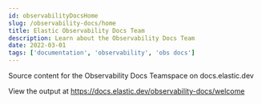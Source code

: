 ```yaml
---
id: observabilityDocsHome
slug: /observability-docs/home
title: Elastic Observability Docs Team
description: Learn about the Observability Docs Team
date: 2022-03-01
tags: ['documentation', 'observability', 'obs docs']
---
```


Source content for the Observability Docs Teamspace on docs.elastic.dev

View the output at https://docs.elastic.dev/observability-docs/welcome
